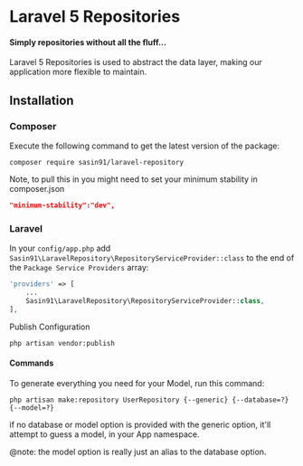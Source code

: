 # Laravel 5 Repositories
#### Simply repositories without all the fluff...

Laravel 5 Repositories is used to abstract the data layer, making our application more flexible to maintain.

## Installation

### Composer

Execute the following command to get the latest version of the package:

```terminal
composer require sasin91/laravel-repository
```

Note, to pull this in you might need to set your minimum stability in composer.json
```composer.json
"minimum-stability":"dev",
```

### Laravel

In your `config/app.php` add `Sasin91\LaravelRepository\RepositoryServiceProvider::class` to the end of the `Package Service Providers` array:

```php
'providers' => [
    ...
    Sasin91\LaravelRepository\RepositoryServiceProvider::class,
],
```

Publish Configuration

```shell
php artisan vendor:publish
```

#### Commands

To generate everything you need for your Model, run this command:

```terminal
php artisan make:repository UserRepository {--generic} {--database=?} {--model=?}
```
if no database or model option is provided with the generic option,
it'll attempt to guess a model, in your App namespace.

@note: the model option is really just an alias to the database option.